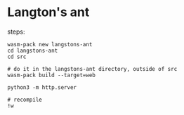 # Langton's ant

steps:
```
wasm-pack new langstons-ant
cd langstons-ant
cd src

# do it in the langstons-ant directory, outside of src
wasm-pack build --target=web

python3 -m http.server

# recompile
!w
```

